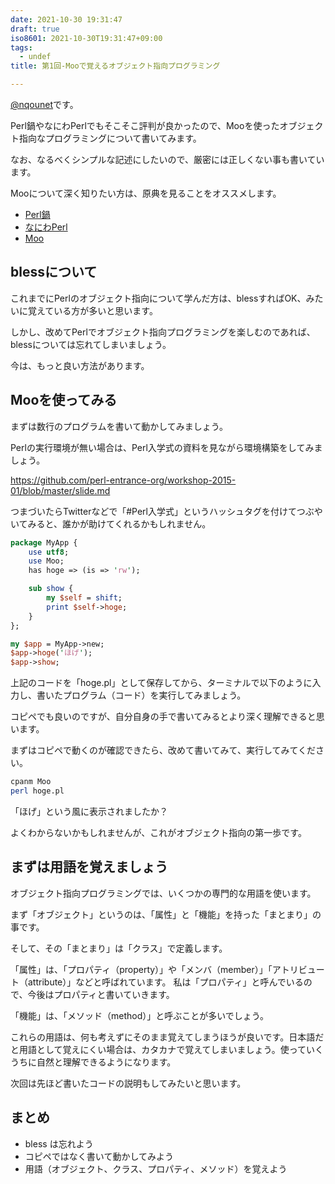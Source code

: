 ```yaml
---
date: 2021-10-30 19:31:47
draft: true
iso8601: 2021-10-30T19:31:47+09:00
tags:
  - undef
title: 第1回-Mooで覚えるオブジェクト指向プログラミング

---
```


<p><a href="https://twitter.com/nqounet">@nqounet</a>です。</p>

<p>Perl鍋やなにわPerlでもそこそこ評判が良かったので、Mooを使ったオブジェクト指向なプログラミングについて書いてみます。</p>

<p>なお、なるべくシンプルな記述にしたいので、厳密には正しくない事も書いています。</p>

<p>Mooについて深く知りたい方は、原典を見ることをオススメします。</p>

<ul>
<li><a href="https://perlnabe.connpass.com/">Perl鍋</a></li>
<li><a href="https://naniwaperl.doorkeeper.jp/">なにわPerl</a></li>
<li><a href="https://metacpan.org/pod/Moo">Moo</a></li>
</ul>

<!--more-->

<h2>blessについて</h2>

<p>これまでにPerlのオブジェクト指向について学んだ方は、blessすればOK、みたいに覚えている方が多いと思います。</p>

<p>しかし、改めてPerlでオブジェクト指向プログラミングを楽しむのであれば、blessについては忘れてしまいましょう。</p>

<p>今は、もっと良い方法があります。</p>

<h2>Mooを使ってみる</h2>

<p>まずは数行のプログラムを書いて動かしてみましょう。</p>

<p>Perlの実行環境が無い場合は、Perl入学式の資料を見ながら環境構築をしてみましょう。</p>

<p><a href="https://github.com/perl-entrance-org/workshop-2015-01/blob/master/slide.md">https://github.com/perl-entrance-org/workshop-2015-01/blob/master/slide.md</a></p>

<p>つまづいたらTwitterなどで「#Perl入学式」というハッシュタグを付けてつぶやいてみると、誰かが助けてくれるかもしれません。</p>

```perl
package MyApp {
    use utf8;
    use Moo;
    has hoge => (is => 'rw');

    sub show {
        my $self = shift;
        print $self->hoge;
    }
};

my $app = MyApp->new;
$app->hoge('ほげ');
$app->show;
```

<p>上記のコードを「hoge.pl」として保存してから、ターミナルで以下のように入力し、書いたプログラム（コード）を実行してみましょう。</p>

<p>コピペでも良いのですが、自分自身の手で書いてみるとより深く理解できると思います。</p>

<p>まずはコピペで動くのが確認できたら、改めて書いてみて、実行してみてください。</p>

```bash
cpanm Moo
perl hoge.pl
```

<p>「ほげ」という風に表示されましたか？</p>

<p>よくわからないかもしれませんが、これがオブジェクト指向の第一歩です。</p>

<h2>まずは用語を覚えましょう</h2>

<p>オブジェクト指向プログラミングでは、いくつかの専門的な用語を使います。</p>

<p>まず「オブジェクト」というのは、「属性」と「機能」を持った「まとまり」の事です。</p>

<p>そして、その「まとまり」は「クラス」で定義します。</p>

<p>「属性」は、「プロパティ（property）」や「メンバ（member）」「アトリビュート（attribute）」などと呼ばれています。
私は「プロパティ」と呼んでいるので、今後はプロパティと書いていきます。</p>

<p>「機能」は、「メソッド（method）」と呼ぶことが多いでしょう。</p>

<p>これらの用語は、何も考えずにそのまま覚えてしまうほうが良いです。日本語だと用語として覚えにくい場合は、カタカナで覚えてしまいましょう。使っていくうちに自然と理解できるようになります。</p>

<p>次回は先ほど書いたコードの説明もしてみたいと思います。</p>

<h2>まとめ</h2>

<ul>
<li>bless は忘れよう</li>
<li>コピペではなく書いて動かしてみよう</li>
<li>用語（オブジェクト、クラス、プロパティ、メソッド）を覚えよう</li>
</ul>
    	